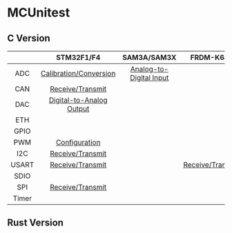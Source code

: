 # MCUnitest

## C Version

|       |                    STM32F1/F4                    |                  SAM3A/SAM3X                   |                  FRDM-K64F                  |
| :---: | :----------------------------------------------: | :--------------------------------------------: | :-----------------------------------------: |
|  ADC  |  [Calibration/Conversion](STM32F103RB/ADC/Cube)  | [Analog-to-Digital Input](SAM3X8E/ADC/Arduino) |                                             |
|  CAN  |     [Receive/Transmit](STM32F429ZI/CAN/Cube)     |                                                |                                             |
|  DAC  | [Digital-to-Analog Output](STM32F429ZI/DAC/Cube) |                                                |                                             |
|  ETH  |                                                  |                                                |                                             |
| GPIO  |                                                  |                                                |                                             |
|  PWM  |      [Configuration](STM32F103RB/PWM/Cube)       |                                                |                                             |
|  I2C  |     [Receive/Transmit](STM32F103RB/I2C/Cube)     |                                                |                                             |
| USART |    [Receive/Transmit](STM32F103RB/USART/Cube)    |                                                | [Receive/Transmit](FRDM-K64F/UART/Standard) |
| SDIO  |                                                  |                                                |                                             |
|  SPI  |     [Receive/Transmit](STM32F103RB/SPI/Cube)     |                                                |                                             |
| Timer |                                                  |                                                |                                             |

## Rust Version
